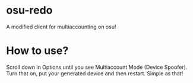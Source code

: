 # osu-redo
A modified client for multiaccounting on osu!

# How to use?
Scroll down in Options until you see Multiaccount Mode (Device Spoofer). Turn that on, put your generated device and then restart. Simple as that!
